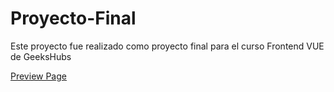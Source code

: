 # Proyecto-Final

Este proyecto fue realizado como proyecto final para el curso Frontend VUE de GeeksHubs

[Preview Page](https://app.netlify.com/sites/proyecto-final-seba/settings/domain)

